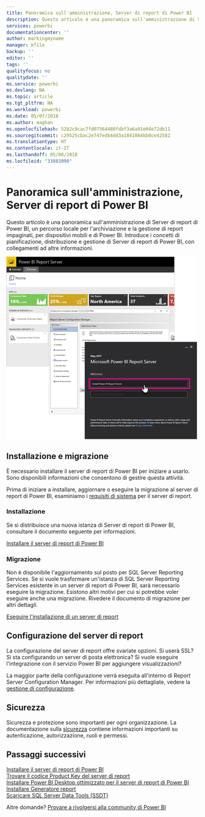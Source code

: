 ```yaml
---
title: Panoramica sull'amministrazione, Server di report di Power BI
description: Questo articolo è una panoramica sull'amministrazione di Server di report di Power BI, un percorso locale per l'archiviazione e la gestione di report impaginati, per dispositivi mobili e di Power BI.
services: powerbi
documentationcenter: ''
author: markingmyname
manager: kfile
backup: ''
editor: ''
tags: ''
qualityfocus: no
qualitydate: ''
ms.service: powerbi
ms.devlang: NA
ms.topic: article
ms.tgt_pltfrm: NA
ms.workload: powerbi
ms.date: 05/07/2018
ms.author: maghan
ms.openlocfilehash: 52b2c9cac7fd07564480fdbf3a6a91e04e72db11
ms.sourcegitcommit: c29525cbac2e747edb4dd3a1841084bb0ce42582
ms.translationtype: HT
ms.contentlocale: it-IT
ms.lasthandoff: 05/08/2018
ms.locfileid: "33883090"
---
```

# <a name="admin-overview-power-bi-report-server"></a>Panoramica sull'amministrazione, Server di report di Power BI
Questo articolo è una panoramica sull'amministrazione di Server di report di Power BI, un percorso locale per l'archiviazione e la gestione di report impaginati, per dispositivi mobili e di Power BI. Introduce i concetti di pianificazione, distribuzione e gestione di Server di report di Power BI, con collegamenti ad altre informazioni.

![](media/admin-handbook-overview/admin-handbook.png)



## <a name="installing-and-migration"></a>Installazione e migrazione
È necessario installare il server di report di Power BI per iniziare a usarlo. Sono disponibili informazioni che consentono di gestire questa attività.

Prima di iniziare a installare, aggiornare o eseguire la migrazione al server di report di Power BI, esaminiamo i [requisiti di sistema](system-requirements.md) per il server di report.

### <a name="installing"></a>Installazione
Se si distribuisce una nuova istanza di Server di report di Power BI, consultare il documento seguente per informazioni. 

[Installare il server di report di Power BI](install-report-server.md)

### <a name="migration"></a>Migrazione
Non è disponibile l'aggiornamento sul posto per SQL Server Reporting Services. Se si vuole trasformare un'istanza di SQL Server Reporting Services esistente in un server di report di Power BI, sarà necessario eseguire la migrazione. Esistono altri motivi per cui si potrebbe voler eseguire anche una migrazione. Rivedere il documento di migrazione per altri dettagli.

[Eseguire l'installazione di un server di report](migrate-report-server.md)

## <a name="configuring-your-report-server"></a>Configurazione del server di report
La configurazione del server di report offre svariate opzioni. Si userà SSL? Si sta configurando un server di posta elettronica? Si vuole eseguire l'integrazione con il servizio Power BI per aggiungere visualizzazioni?

La maggior parte della configurazione verrà eseguita all'interno di Report Server Configuration Manager. Per informazioni più dettagliate, vedere la [gestione di configurazione](https://docs.microsoft.com/sql/reporting-services/install-windows/reporting-services-configuration-manager-native-mode).

## <a name="security"></a>Sicurezza
Sicurezza e protezione sono importanti per ogni organizzazione. La documentazione sulla [sicurezza](https://docs.microsoft.com/sql/reporting-services/security/reporting-services-security-and-protection) contiene informazioni importanti su autenticazione, autorizzazione, ruoli e permessi.

## <a name="next-steps"></a>Passaggi successivi
[Installare il server di report di Power BI](install-report-server.md)  
[Trovare il codice Product Key del server di report](find-product-key.md)  
[Installare Power BI Desktop ottimizzato per il server di report di Power BI](install-powerbi-desktop.md)  
[Installare Generatore report](https://docs.microsoft.com/sql/reporting-services/install-windows/install-report-builder)  
[Scaricare SQL Server Data Tools (SSDT)](http://go.microsoft.com/fwlink/?LinkID=616714)

Altre domande? [Provare a rivolgersi alla community di Power BI](https://community.powerbi.com/)

